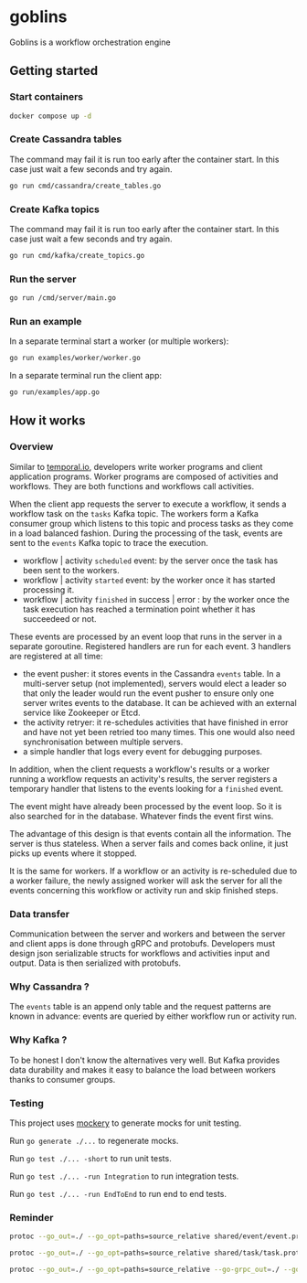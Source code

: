# goblins

Goblins is a workflow orchestration engine

## Getting started

### Start containers

```bash
docker compose up -d
```

### Create Cassandra tables

The command may fail it is run too early after the container start. In this case just wait a few seconds and try again.

```bash
go run cmd/cassandra/create_tables.go
```

### Create Kafka topics

The command may fail it is run too early after the container start. In this case just wait a few seconds and try again.

```bash
go run cmd/kafka/create_topics.go
```

### Run the server

```bash
go run /cmd/server/main.go
```

### Run an example

In a separate terminal start a worker (or multiple workers):

```bash
go run examples/worker/worker.go
```

In a separate terminal run the client app:

```bash
go run/examples/app.go
```

## How it works

### Overview

Similar to [temporal.io](https://temporal.io/), developers write worker programs and client application programs. Worker programs are composed of activities and workflows. They are both functions and workflows call activities.

When the client app requests the server to execute a workflow, it sends a workflow task on the `tasks` Kafka topic. The workers form a Kafka consumer group which listens to this topic and process tasks as they come in a load balanced fashion.
During the processing of the task, events are sent to the `events` Kafka topic to trace the execution.

- workflow | activity `scheduled` event: by the server once the task has been sent to the workers.
- workflow | activity `started` event: by the worker once it has started processing it.
- workflow | activity `finished` in success | error : by the worker once the task execution has reached a termination point whether it has succeedeed or not.

These events are processed by an event loop that runs in the server in a separate goroutine. Registered handlers are run for each event. 3 handlers are registered at all time:

- the event pusher: it stores events in the Cassandra `events` table. In a multi-server setup (not implemented), servers would elect a leader so that only the leader would run the event pusher to ensure only one server writes events to the database. It can be achieved with an external service like Zookeeper or Etcd.
- the activity retryer: it re-schedules activities that have finished in error and have not yet been retried too many times. This one would also need synchronisation between multiple servers.
- a simple handler that logs every event for debugging purposes.

In addition, when the client requests a workflow's results or a worker running a workflow requests an activity's results, the server registers a temporary handler that listens to the events looking for a `finished` event.

The event might have already been processed by the event loop. So it is also searched for in the database. Whatever finds the event first wins.

The advantage of this design is that events contain all the information. The server is thus stateless. When a server fails and comes back online, it just picks up events where it stopped.

It is the same for workers. If a workflow or an activity is re-scheduled due to a worker failure, the newly assigned worker will ask the server for all the events concerning this workflow or activity run and skip finished steps.

### Data transfer

Communication between the server and workers and between the server and client apps is done through gRPC and protobufs. Developers must design json serializable structs for workflows and activities input and output. Data is then serialized with protobufs.

### Why Cassandra ?

The `events` table is an append only table and the request patterns are known in advance: events are queried by either workflow run or activity run.

### Why Kafka ?

To be honest I don't know the alternatives very well. But Kafka provides data durability and makes it easy to balance the load between workers thanks to consumer groups.

### Testing

This project uses [mockery](https://vektra.github.io/mockery/) to generate mocks for unit testing.

Run `go generate ./...` to regenerate mocks.

Run `go test ./... -short` to run unit tests.

Run `go test ./... -run Integration` to run integration tests.

Run `go test ./... -run EndToEnd` to run end to end tests.

### Reminder

```bash
protoc --go_out=./ --go_opt=paths=source_relative shared/event/event.proto
```

```bash
protoc --go_out=./ --go_opt=paths=source_relative shared/task/task.proto
```

```bash
protoc --go_out=./ --go_opt=paths=source_relative --go-grpc_out=./ --go-grpc_opt=paths=source_relative shared/goblins_service/goblins_service.proto
```
